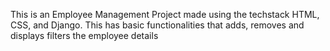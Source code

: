 This is an Employee Management Project made using the techstack HTML, CSS, and Django.
This has basic functionalities that adds, removes and displays filters the employee details
